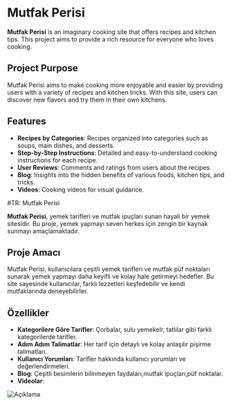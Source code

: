 # Mutfak Perisi

**Mutfak Perisi** is an imaginary cooking site that offers recipes and kitchen tips. This project aims to provide a rich resource for everyone who loves cooking.

## Project Purpose

Mutfak Perisi aims to make cooking more enjoyable and easier by providing users with a variety of recipes and kitchen tricks. With this site, users can discover new flavors and try them in their own kitchens.

## Features

- **Recipes by Categories**: Recipes organized into categories such as soups, main dishes, and desserts.
- **Step-by-Step Instructions**: Detailed and easy-to-understand cooking instructions for each recipe.
- **User Reviews**: Comments and ratings from users about the recipes.
- **Blog**: Insights into the hidden benefits of various foods, kitchen tips, and tricks.
- **Videos**: Cooking videos for visual guidance.

#TR: Mutfak Perisi 

**Mutfak Perisi**, yemek tarifleri ve mutfak ipuçları sunan hayali bir yemek sitesidir. Bu proje, yemek yapmayı seven herkes için zengin bir kaynak sunmayı amaçlamaktadır.

## Proje Amacı

Mutfak Perisi, kullanıcılara çeşitli yemek tarifleri ve mutfak püf noktaları sunarak yemek yapmayı daha keyifli ve kolay hale getirmeyi hedefler. Bu site sayesinde kullanıcılar, farklı lezzetleri keşfedebilir ve kendi mutfaklarında deneyebilirler.

## Özellikler

- **Kategorilere Göre Tarifler**: Çorbalar, sulu yemekelr, tatlılar gibi farklı kategorilerde tarifler.
- **Adım Adım Talimatlar**: Her tarif için detaylı ve kolay anlaşılır pişirme talimatları.
- **Kullanıcı Yorumları**: Tarifler hakkında kullanıcı yorumları ve değerlendirmeleri.
- **Blog**: Çeşitli besimlerin bilinmeyen faydaları,mutfak ipuçları,püf noktalar.
- **Videolar**:

![Açıklama](https://github.com/tugcekarakuss/Mutfak_Perisi/raw/main/site-resmi.png)


